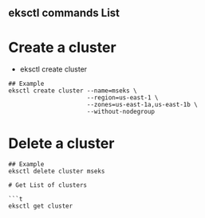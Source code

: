 ## eksctl commands List 

# Create a cluster
- eksctl create cluster 
 
```t
## Example
eksctl create cluster --name=mseks \
                      --region=us-east-1 \
                      --zones=us-east-1a,us-east-1b \
                      --without-nodegroup 

```
# Delete a cluster
```t
## Example
eksctl delete cluster mseks

# Get List of clusters

```t
eksctl get cluster    
```